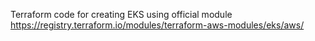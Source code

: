 Terraform code for creating EKS using official module
https://registry.terraform.io/modules/terraform-aws-modules/eks/aws/

